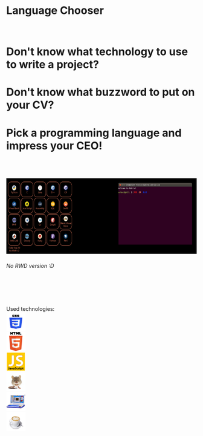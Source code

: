 <h1>Language Chooser</h1>

</br>

# Don't know what technology to use to write a project? </br>
# Don't know what buzzword to put on your CV? </br>
# Pick a programming language and impress your CEO! </br>

</br>
</br>
</br>

<img src="./readme/gif/lc.gif" width="600" height="200" />

<h6>No RWD version :D</h6>

</br>
</br>
</br>

Used technologies:  </br>
<img src="./readme/image/css.png" width="50" height="50" /> </br>
<img src="./readme/image/HTML5.png" width="50" height="50" /> </br>
<img src="./readme/image/js.png" width="50" height="50" /> </br>
<img src="./readme/image/mouse.png" width="50" height="50" /> </br>
<img src="./readme/image/laptop.png" width="50" height="50" /> </br>
<img src="./readme/image/coffee.png" width="50" height="50" /> </br>